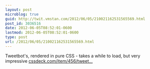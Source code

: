 ```yaml
---
layout: post
microblog: true
guid: http://twit.vmstan.com/2012/06/05/210021162531565569.html
post_id: 3036516
date: 2012-06-05T08:52:01-0600
lastmod: 2012-06-05T08:52:01-0600
type: post
url: /2012/06/05/210021162531565569.html
---
```

Tweetbot's, rendered in pure CSS - takes a while to load, but very impressive <a href="http://cssdeck.com/item/456/tweetbots-icon-in-pure-css#.T84bbG_RHPs.twitter">cssdeck.com/item/456/tweet…</a>
